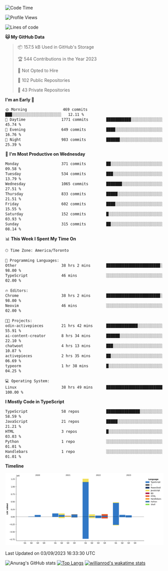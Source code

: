<!--START_SECTION:waka-->
![Code Time](http://img.shields.io/badge/Code%20Time-529%20hrs%206%20mins-blue)

![Profile Views](http://img.shields.io/badge/Profile%20Views-0-blue)

![Lines of code](https://img.shields.io/badge/From%20Hello%20World%20I%27ve%20Written-2.4%20million%20lines%20of%20code-blue)

**🐱 My GitHub Data** 

> 📦 157.5 kB Used in GitHub's Storage 
 > 
> 🏆 544 Contributions in the Year 2023
 > 
> 🚫 Not Opted to Hire
 > 
> 📜 102 Public Repositories 
 > 
> 🔑 43 Private Repositories 
 > 
**I'm an Early 🐤** 

```text
🌞 Morning                469 commits         ███░░░░░░░░░░░░░░░░░░░░░░   12.11 % 
🌆 Daytime                1771 commits        ███████████░░░░░░░░░░░░░░   45.74 % 
🌃 Evening                649 commits         ████░░░░░░░░░░░░░░░░░░░░░   16.76 % 
🌙 Night                  983 commits         ██████░░░░░░░░░░░░░░░░░░░   25.39 % 
```
📅 **I'm Most Productive on Wednesday** 

```text
Monday                   371 commits         ██░░░░░░░░░░░░░░░░░░░░░░░   09.58 % 
Tuesday                  534 commits         ███░░░░░░░░░░░░░░░░░░░░░░   13.79 % 
Wednesday                1065 commits        ███████░░░░░░░░░░░░░░░░░░   27.51 % 
Thursday                 833 commits         █████░░░░░░░░░░░░░░░░░░░░   21.51 % 
Friday                   602 commits         ████░░░░░░░░░░░░░░░░░░░░░   15.55 % 
Saturday                 152 commits         █░░░░░░░░░░░░░░░░░░░░░░░░   03.93 % 
Sunday                   315 commits         ██░░░░░░░░░░░░░░░░░░░░░░░   08.14 % 
```


📊 **This Week I Spent My Time On** 

```text
🕑︎ Time Zone: America/Toronto

💬 Programming Languages: 
Other                    38 hrs 2 mins       ████████████████████████░   98.00 % 
TypeScript               46 mins             ░░░░░░░░░░░░░░░░░░░░░░░░░   02.00 % 

🔥 Editors: 
Chrome                   38 hrs 2 mins       ████████████████████████░   98.00 % 
Neovim                   46 mins             ░░░░░░░░░░░░░░░░░░░░░░░░░   02.00 % 

🐱‍💻 Projects: 
odin-activepieces        21 hrs 42 mins      ██████████████░░░░░░░░░░░   55.91 % 
ai-content-creator       8 hrs 34 mins       ██████░░░░░░░░░░░░░░░░░░░   22.10 % 
chatwoot                 4 hrs 13 mins       ███░░░░░░░░░░░░░░░░░░░░░░   10.87 % 
activepieces             2 hrs 35 mins       ██░░░░░░░░░░░░░░░░░░░░░░░   06.69 % 
typeorm                  1 hr 38 mins        █░░░░░░░░░░░░░░░░░░░░░░░░   04.25 % 

💻 Operating System: 
Linux                    38 hrs 49 mins      █████████████████████████   100.00 % 
```

**I Mostly Code in TypeScript** 

```text
TypeScript               58 repos            ███████████████░░░░░░░░░░   58.59 % 
JavaScript               21 repos            █████░░░░░░░░░░░░░░░░░░░░   21.21 % 
HTML                     3 repos             █░░░░░░░░░░░░░░░░░░░░░░░░   03.03 % 
Python                   1 repo              ░░░░░░░░░░░░░░░░░░░░░░░░░   01.01 % 
Handlebars               1 repo              ░░░░░░░░░░░░░░░░░░░░░░░░░   01.01 % 
```



**Timeline**

![Lines of Code chart](https://raw.githubusercontent.com/wise-introvert/wise-introvert/master/assets/bar_graph.png)


 Last Updated on 03/09/2023 16:33:30 UTC
<!--END_SECTION:waka-->

![Anurag's GitHub stats](https://github-readme-stats.vercel.app/api?username=wise-introvert&count_private=true&show_icons=true)
[![Top Langs](https://github-readme-stats.vercel.app/api/top-langs/?username=wise-introvert&langs_count=10)](https://github.com/anuraghazra/github-readme-stats)
[![willianrod's wakatime stats](https://github-readme-stats.vercel.app/api/wakatime?username=wiseintrovert)](https://github.com/anuraghazra/github-readme-stats)
